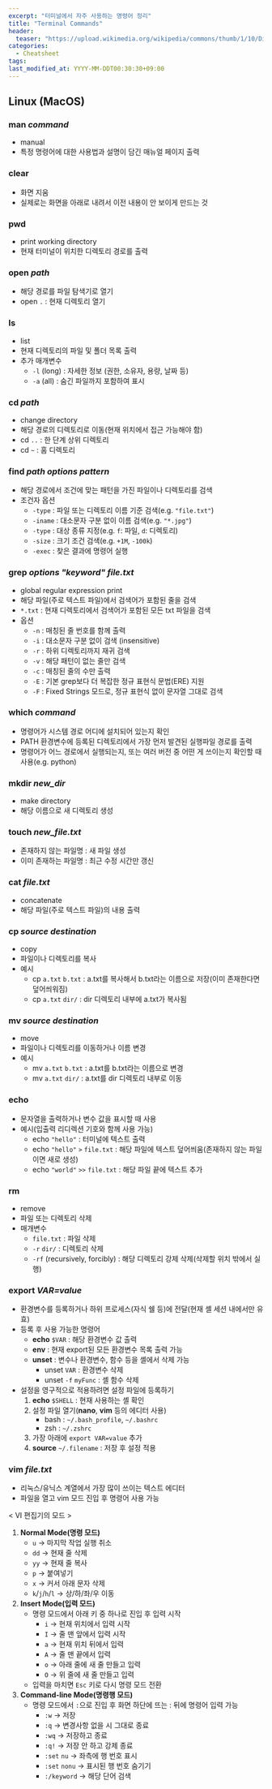 ```yaml
---
excerpt: "터미널에서 자주 사용하는 명령어 정리"
title: "Terminal Commands"
header:
  teaser: "https://upload.wikimedia.org/wikipedia/commons/thumb/1/10/Dir_command_in_Windows_Command_Prompt.png/500px-Dir_command_in_Windows_Command_Prompt.png"
categories:
  - Cheatsheet
tags:
last_modified_at: YYYY-MM-DDT00:30:30+09:00
---
```


## Linux (MacOS)

### man *command*
- manual
- 특정 명령어에 대한 사용법과 설명이 담긴 매뉴얼 페이지 출력

### clear
- 화면 지움
- 실제로는 화면을 아래로 내려서 이전 내용이 안 보이게 만드는 것

### pwd
- print working directory
- 현재 터미널이 위치한 디렉토리 경로를 출력

### open *path*
- 해당 경로를 파일 탐색기로 열기
- open `.` : 현재 디렉토리 열기

### ls
- list
- 현재 디렉토리의 파일 및 폴더 목록 출력
- 추가 매개변수
   - `-l` (long) : 자세한 정보 (권한, 소유자, 용량, 날짜 등)
   - `-a` (all) : 숨긴 파일까지 포함하여 표시

### cd *path*
- change directory
- 해당 경로의 디렉토리로 이동(현재 위치에서 접근 가능해야 함)
- cd `..` : 한 단계 상위 디렉토리
- cd `~` : 홈 디렉토리

### find *path* *options* *pattern*
- 해당 경로에서 조건에 맞는 패턴을 가진 파일이나 디렉토리를 검색
- 조건자 옵션
   - `-type` : 파일 또는 디렉토리 이름 기준 검색(e.g. `"file.txt"`)
   - `-iname` : 대소문자 구분 없이 이름 검색(e.g. `"*.jpg"`)
   - `-type` : 대상 종류 지정(e.g. `f`: 파일, `d`: 디렉토리)
   - `-size` : 크기 조건 검색(e.g. `+1M`, `-100k`)
   - `-exec` : 찾은 결과에 명령어 실행

### grep *options* *"keyword"* *file.txt*
- global regular expression print
- 해당 파일(주로 텍스트 파일)에서 검색어가 포함된 줄을 검색
- `*.txt` : 현재 디렉토리에서 검색어가 포함된 모든 txt 파일을 검색 
- 옵션
   - `-n` : 매칭된 줄 번호를 함께 출력
   - `-i` : 대소문자 구분 없이 검색 (insensitive)
   - `-r` : 하위 디렉토리까지 재귀 검색
   - `-v` : 해당 패턴이 없는 줄만 검색
   - `-c` : 매칭된 줄의 수만 출력
   - `-E` : 기본 grep보다 더 복잡한 정규 표현식 문법(ERE) 지원
   - `-F` : Fixed Strings 모드로, 정규 표현식 없이 문자열 그대로 검색

### which *command*
- 명령어가 시스템 경로 어디에 설치되어 있는지 확인
- PATH 환경변수에 등록된 디렉토리에서 가장 먼저 발견된 실행파일 경로를 출력
- 명령어가 어느 경로에서 실행되는지, 또는 여러 버전 중 어떤 게 쓰이는지 확인할 때 사용(e.g. python)

### mkdir *new_dir*
- make directory
- 해당 이름으로 새 디렉토리 생성

### touch *new_file.txt*
- 존재하지 않는 파일명 : 새 파일 생성
- 이미 존재하는 파일명 : 최근 수정 시간만 갱신

### cat *file.txt*
- concatenate
- 해당 파일(주로 텍스트 파일)의 내용 출력

### cp *source* *destination*
- copy
- 파일이나 디렉토리를 복사
- 예시
   - cp `a.txt` `b.txt` : a.txt를 복사해서 b.txt라는 이름으로 저장(이미 존재한다면 덮어씌워짐)
   - cp `a.txt` `dir/` : dir 디렉토리 내부에 a.txt가 복사됨

### mv *source* *destination*
- move
- 파일이나 디렉토리를 이동하거나 이름 변경
- 예시
   - mv `a.txt` `b.txt` : a.txt를 b.txt라는 이름으로 변경
   - mv `a.txt` `dir/` : a.txt를 dir 디렉토리 내부로 이동

### echo
- 문자열을 출력하거나 변수 값을 표시할 때 사용
- 예시(입출력 리디렉션 기호와 함께 사용 가능)
   - echo `"hello"` : 터미널에 텍스트 출력
   - echo `"hello"` `>` `file.txt` : 해당 파일에 텍스트 덮어씌움(존재하지 않는 파일이면 새로 생성)
   - echo `"world"` `>>` `file.txt` : 해당 파일 끝에 텍스트 추가

### rm
- remove
- 파일 또는 디렉토리 삭제
- 매개변수
   - `file.txt` : 파일 삭제
   - `-r` `dir/` : 디렉토리 삭제
   - `-rf` (recursively, forcibly) : 해당 디렉토리 강제 삭제(삭제할 위치 밖에서 실행)

### export *VAR=value*
- 환경변수를 등록하거나 하위 프로세스(자식 쉘 등)에 전달(현재 셸 세션 내에서만 유효)
- 등록 후 사용 가능한 명령어
   - **echo** `$VAR` : 해당 환경변수 값 출력
   - **env** : 현재 export된 모든 환경변수 목록 출력 가능
   - **unset** : 변수나 환경변수, 함수 등을 셸에서 삭제 가능
      - unset `VAR` : 환경변수 삭제
      - unset `-f` `myFunc` : 셸 함수 삭제
- 설정을 영구적으로 적용하려면 설정 파일에 등록하기
   1. **echo** `$SHELL` : 현재 사용하는 셸 확인
   2. 설정 파일 열기(**nano**, **vim** 등의 에디터 사용)
      - bash : `~/.bash_profile`, `~/.bashrc`
      - zsh : `~/.zshrc`
   3. 가장 아래에 `export VAR=value` 추가
   4. **source** `~/.filename` : 저장 후 설정 적용

### vim *file.txt*
- 리눅스/유닉스 계열에서 가장 많이 쓰이는 텍스트 에디터
- 파일을 열고 vim 모드 진입 후 명령어 사용 가능

<div class="notice" markdown="1">
< VI 편집기의 모드 >

1. **Normal Mode(명령 모드)**   
   - `u` → 마지막 작업 실행 취소
   - `dd` → 현재 줄 삭제
   - `yy` → 현재 줄 복사
   - `p` → 붙여넣기
   - `x` → 커서 아래 문자 삭제
   - `k`/`j`/`h`/`l` → 상/하/좌/우 이동
2. **Insert Mode(입력 모드)**   
   - 명령 모드에서 아래 키 중 하나로 진입 후 입력 시작
      - `i` → 현재 위치에서 입력 시작
      - `I` → 줄 맨 앞에서 입력 시작
      - `a` → 현재 위치 뒤에서 입력
      - `A` → 줄 맨 끝에서 입력
      - `o` → 아래 줄에 새 줄 만들고 입력
      - `O` → 위 줄에 새 줄 만들고 입력
   - 입력을 마치면 `Esc` 키로 다시 명령 모드 전환
3. **Command-line Mode(명령행 모드)**
   - 명령 모드에서 `:`으로 진입 후 화면 하단에 뜨는 : 뒤에 명령어 입력 가능
      - `:w` → 저장
      - `:q` → 변경사항 없을 시 그대로 종료
      - `:wq` → 저장하고 종료
      - `:q!` → 저장 안 하고 강제 종료
      - `:set` `nu` → 좌측에 행 번호 표시
      - `:set` `nonu` → 표시된 행 번호 숨기기 
      - `:/keyword` → 해당 단어 검색
</div>